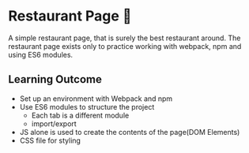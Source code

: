 # Restaurant Page :shallow_pan_of_food:

A simple restaurant page, that is surely the best restaurant around. The restaurant page exists only to practice working with webpack, npm and using ES6 modules. 

## Learning Outcome
- Set up an environment with Webpack and npm
- Use ES6 modules to structure the project
  - Each tab is a different module
  - import/export
- JS alone is used to create the contents of the page(DOM Elements)
- CSS file for styling
